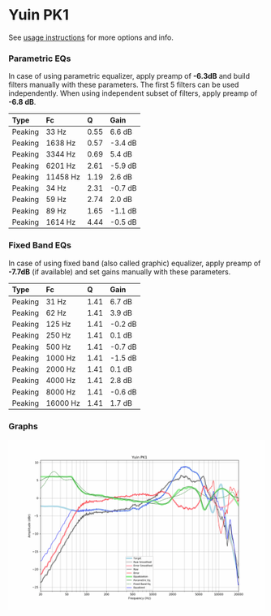 # Yuin PK1
See [usage instructions](https://github.com/jaakkopasanen/AutoEq#usage) for more options and info.

### Parametric EQs
In case of using parametric equalizer, apply preamp of **-6.3dB** and build filters manually
with these parameters. The first 5 filters can be used independently.
When using independent subset of filters, apply preamp of **-6.8 dB**.

| Type    | Fc       |    Q | Gain    |
|:--------|:---------|:-----|:--------|
| Peaking | 33 Hz    | 0.55 | 6.6 dB  |
| Peaking | 1638 Hz  | 0.57 | -3.4 dB |
| Peaking | 3344 Hz  | 0.69 | 5.4 dB  |
| Peaking | 6201 Hz  | 2.61 | -5.9 dB |
| Peaking | 11458 Hz | 1.19 | 2.6 dB  |
| Peaking | 34 Hz    | 2.31 | -0.7 dB |
| Peaking | 59 Hz    | 2.74 | 2.0 dB  |
| Peaking | 89 Hz    | 1.65 | -1.1 dB |
| Peaking | 1614 Hz  | 4.44 | -0.5 dB |

### Fixed Band EQs
In case of using fixed band (also called graphic) equalizer, apply preamp of **-7.7dB**
(if available) and set gains manually with these parameters.

| Type    | Fc       |    Q | Gain    |
|:--------|:---------|:-----|:--------|
| Peaking | 31 Hz    | 1.41 | 6.7 dB  |
| Peaking | 62 Hz    | 1.41 | 3.9 dB  |
| Peaking | 125 Hz   | 1.41 | -0.2 dB |
| Peaking | 250 Hz   | 1.41 | 0.1 dB  |
| Peaking | 500 Hz   | 1.41 | -0.7 dB |
| Peaking | 1000 Hz  | 1.41 | -1.5 dB |
| Peaking | 2000 Hz  | 1.41 | 0.1 dB  |
| Peaking | 4000 Hz  | 1.41 | 2.8 dB  |
| Peaking | 8000 Hz  | 1.41 | -0.6 dB |
| Peaking | 16000 Hz | 1.41 | 1.7 dB  |

### Graphs
![](./Yuin%20PK1.png)